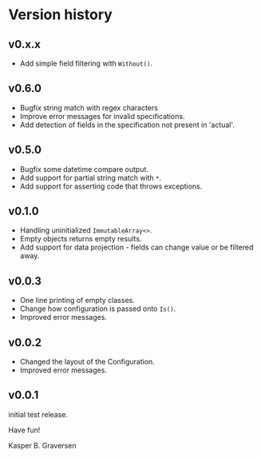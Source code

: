 # Version history


## v0.x.x
* Add simple field filtering with `Without()`.

## v0.6.0
* Bugfix string match with regex characters
* Improve error messages for invalid specifications.
* Add detection of fields in the specification not present in 'actual'.

## v0.5.0
* Bugfix some datetime compare output.
* Add support for partial string match with `*`.
* Add support for asserting code that throws exceptions.

## v0.1.0
* Handling uninitialized `ImmutableArray<>`.
* Empty objects returns empty results.
* Add support for data projection - fields can change value or be filtered away.

## v0.0.3
* One line printing of empty classes.
* Change how configuration is passed onto `Is()`.
* Improved error messages.

## v0.0.2
* Changed the layout of the Configuration.
* Improved error messages.

## v0.0.1
initial test release.


Have fun!

 Kasper B. Graversen
